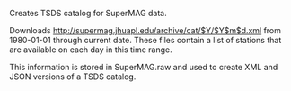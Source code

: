 Creates TSDS catalog for SuperMAG data.

Downloads http://supermag.jhuapl.edu/archive/cat/$Y/$Y$m$d.xml from 1980-01-01 through current date.  These files contain a list of stations that are available on each day in this time range.

This information is stored in SuperMAG.raw and used to create XML and JSON versions of a TSDS catalog.
